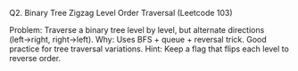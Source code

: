 Q2. Binary Tree Zigzag Level Order Traversal (Leetcode 103)

Problem: Traverse a binary tree level by level, but alternate directions (left→right, right→left).
Why: Uses BFS + queue + reversal trick. Good practice for tree traversal variations.
Hint: Keep a flag that flips each level to reverse order.